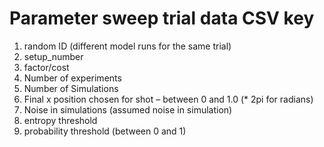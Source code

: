 # Parameter sweep trial data CSV key
1. random ID (different model runs for the same trial)
2. setup_number
3. factor/cost
4. Number of experiments
5. Number of Simulations
6. Final x position chosen for shot – between 0 and 1.0 (* 2pi for radians) 
7. Noise in simulations (assumed noise in simulation)
8. entropy threshold
9. probability threshold (between 0 and 1)